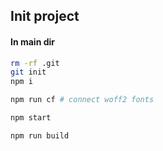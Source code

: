 ## Init project

#### In main dir

```sh
rm -rf .git
git init
npm i
```

```sh
npm run cf # connect woff2 fonts
```

```sh
npm start
```

```sh
npm run build
```
